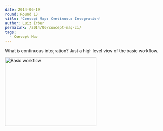 ```yaml
---
date: 2014-06-19
round: Round 10
title: 'Concept Map: Continuous Integration'
author: Luiz Irber
permalink: /2014/06/concept-map-ci/
tags:
  - Concept Map
---
```

What is continuous integration? Just a high level view of the basic workflow.

[<img class="size-medium wp-image-7877" alt="Basic workflow" src="http://files.software-carpentry.org/training-course/2014/06/IMG_20140619_223026-300x225.jpg" width="300" height="225" />][1]

 [1]: http://files.software-carpentry.org/training-course/2014/06/IMG_20140619_223026.jpg

